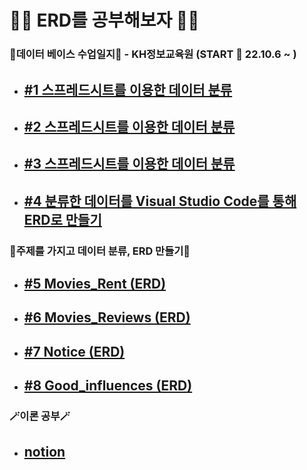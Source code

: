 # 😶‍🌫️ ERD를 공부해보자 😶‍🌫️  
### 🤯데이터 베이스 수업일지🤯  - KH정보교육원 (START 🚀 22.10.6 ~  )
- ## [#1 스프레드시트를 이용한 데이터 분류](https://github.com/HyeonTtora/test_ERDs/blob/master/excel_erd2.pdf)
- ## [#2 스프레드시트를 이용한 데이터 분류](https://github.com/HyeonTtora/test_ERDs/blob/master/Member_Lent_erd.pdf)  
- ## [#3 스프레드시트를 이용한 데이터 분류](https://github.com/HyeonTtora/test_ERDs/blob/master/movies_reivew.pdf)  
- ## [#4 분류한 데이터를 Visual Studio Code를 통해 ERD로 만들기](https://github.com/HyeonTtora/test_ERDs/blob/master/Users_Auths.png)
### 🐼주제를 가지고 데이터 분류, ERD 만들기🐼
- ## [#5 Movies_Rent (ERD)](https://github.com/HyeonTtora/test_ERDs/blob/master/Movies_Rent.png)  
- ## [#6 Movies_Reviews (ERD)](https://github.com/HyeonTtora/test_ERDs/blob/master/Movies_Reviews.png)  
- ## [#7 Notice (ERD)](https://github.com/HyeonTtora/test_ERDs/blob/master/notice.png)  
- ## [#8 Good_influences (ERD)](https://github.com/HyeonTtora/test_ERDs/blob/master/goodlist.png)  
### 🪄이론 공부🪄  
- ## [notion](https://satisfying-clover-588.notion.site/3e253161f71e46958c167197e47e90e8)  
